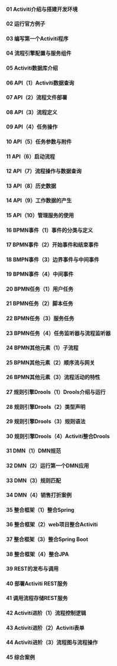 #### 01 Activiti介绍与搭建开发环境




#### 02 运行官方例子




#### 03 编写第一个Activiti程序




#### 04 流程引擎配置与服务组件




#### 05 Activiti数据库介绍




#### 06 API（1）Activiti数据查询




#### 07 API（2）流程文件部署




#### 08 API（3）流程定义




#### 09 API（4）任务操作




#### 10 API（5）任务参数与附件




#### 11 API（6）启动流程




#### 12 API（7）流程操作与数据查询




#### 13 API（8）历史数据

#### 14 API（9）工作数据的产生

#### 15 API（10）管理服务的使用


#### 16 BPMN事件（1）事件的分类与定义

#### 17 BPMN事件（2）开始事件和结束事件

#### 18 BMPN事件（3）边界事件与中间事件

#### 19 BPMN事件（4）中间事件

#### 20 BPMN任务（1）用户任务

#### 21 BPMN任务（2）脚本任务

#### 22 BPMN任务（3）服务任务

#### 23 BPMN任务（4）任务监听器与流程监听器

#### 24 BPMN其他元素（1）子流程

#### 25 BPMN其他元素（2）顺序流与网关

#### 26 BPMN其他元素（3）流程活动的特性

#### 27 规则引擎Drools（1）Drools介绍与运行

#### 28 规则引擎Drools（2）类型声明

#### 29 规则引擎Drools（3）规则语法

#### 30 规则引擎Drools（4）Activiti整合Drools

#### 31 DMN（1）DMN规范

#### 32 DMN（2）运行第一个DMN应用

#### 33 DMN（3）规则匹配

#### 34 DMN（4）销售打折案例

#### 35 整合框架（1）整合Spring

#### 36 整合框架（2）web项目整合Activiti

#### 37 整合框架（3）整合Spring Boot

#### 38 整合框架（4）整合JPA

#### 39 REST的发布与调用

#### 40 部署Activiti REST服务

#### 41 调用流程存储REST服务

#### 42 Activiti进阶（1）流程控制逻辑

#### 43 Activiti进阶（2）Activiti表单

#### 44 Activiti进阶（3）流程图与流程操作

#### 45 综合案例
